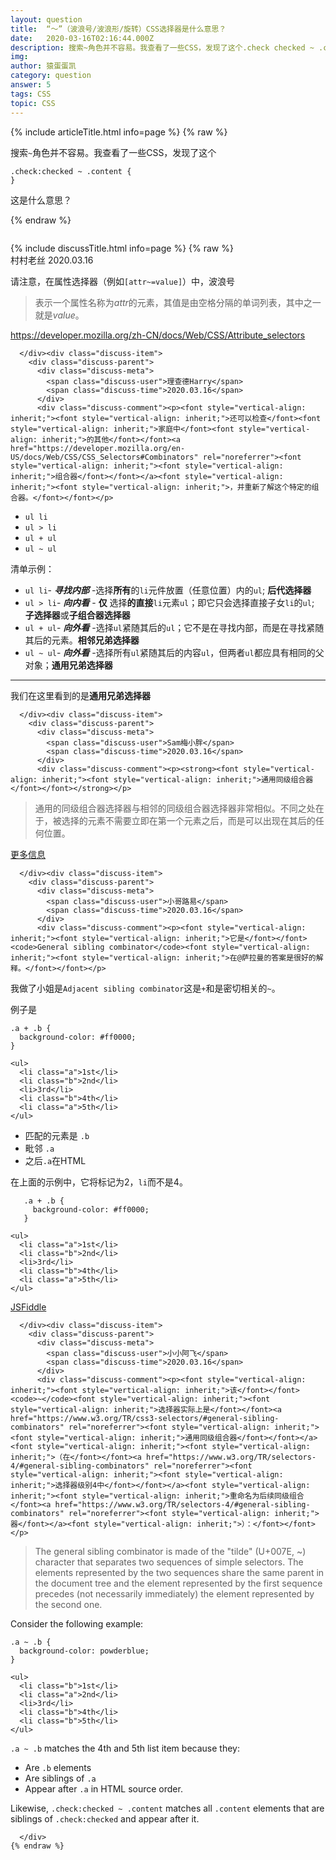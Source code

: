 ```yaml
---
layout: question
title:  “〜”（波浪号/波浪形/旋转）CSS选择器是什么意思？
date:   2020-03-16T02:16:44.000Z
description: 搜索~角色并不容易。我查看了一些CSS，发现了这个.check checked ~ .content {}这是什么意思？...
img: 
author: 猿蛋蛋凯
category: question
answer: 5
tags: CSS
topic: CSS
---
```

<div class="article-root">
  <div class="article">
    {% include articleTitle.html info=page %}
    {% raw %}
    <div class="article-content"><p><font style="vertical-align: inherit;"><font style="vertical-align: inherit;">搜索</font></font><code>~</code><font style="vertical-align: inherit;"><font style="vertical-align: inherit;">角色并不容易。</font><font style="vertical-align: inherit;">我查看了一些CSS，发现了这个</font></font></p>

<pre><code>.check:checked ~ .content {<font></font>
}<font></font>
</code></pre>

<p><font style="vertical-align: inherit;"><font style="vertical-align: inherit;">这是什么意思？</font></font></p></div>
    {% endraw %}
  </div>
  <p style="height: 0;width:0;overflow: hidden;"> 第1678篇《“〜”（波浪号/波浪形/旋转）CSS选择器是什么意思？》来自Winter(https://github.com/aiyld/aiyld.github.io)的站点</p>
  <div class="discuss-wrapper">
    {% include discussTitle.html info=page %}
    {% raw %}
    <div class="discuss-item">
        <div class="discuss-parent">
          <div class="discuss-meta">
            <span class="discuss-user">村村老丝</span>
            <span class="discuss-time">2020.03.16</span>
          </div>
          <div class="discuss-comment"><p><font style="vertical-align: inherit;"><font style="vertical-align: inherit;">请注意，在属性选择器（例如</font></font><code>[attr~=value]</code><font style="vertical-align: inherit;"><font style="vertical-align: inherit;">）中，波浪号</font></font></p>

<blockquote>
  <p><font style="vertical-align: inherit;"><font style="vertical-align: inherit;">表示一个属性名称为</font></font><em><font style="vertical-align: inherit;"><font style="vertical-align: inherit;">attr</font></font></em><font style="vertical-align: inherit;"><font style="vertical-align: inherit;">的元素，</font><font style="vertical-align: inherit;">其值是由空格分隔的单词列表，其中之一就是</font></font><em><font style="vertical-align: inherit;"><font style="vertical-align: inherit;">value</font></font></em><font style="vertical-align: inherit;"><font style="vertical-align: inherit;">。</font></font></p>
</blockquote>

<p><a href="https://developer.mozilla.org/en-US/docs/Web/CSS/Attribute_selectors" rel="nofollow noreferrer"><font style="vertical-align: inherit;"><font style="vertical-align: inherit;">https://developer.mozilla.org/zh-CN/docs/Web/CSS/Attribute_selectors</font></font></a></p></div>
        </div>
        
      </div><div class="discuss-item">
        <div class="discuss-parent">
          <div class="discuss-meta">
            <span class="discuss-user">理查德Harry</span>
            <span class="discuss-time">2020.03.16</span>
          </div>
          <div class="discuss-comment"><p><font style="vertical-align: inherit;"><font style="vertical-align: inherit;">还可以检查</font><font style="vertical-align: inherit;">家庭中</font><font style="vertical-align: inherit;">的其他</font></font><a href="https://developer.mozilla.org/en-US/docs/Web/CSS/CSS_Selectors#Combinators" rel="noreferrer"><font style="vertical-align: inherit;"><font style="vertical-align: inherit;">组合器</font></font></a><font style="vertical-align: inherit;"><font style="vertical-align: inherit;">，并重新了解这个特定的组合器。</font></font></p>

<ul>
<li><code>ul li</code></li>
<li><code>ul &gt; li</code></li>
<li><code>ul + ul</code> </li>
<li><code>ul ~ ul</code></li>
</ul>

<p><font style="vertical-align: inherit;"><font style="vertical-align: inherit;">清单示例： </font></font></p>

<ul>
<li><code>ul li</code><font style="vertical-align: inherit;"><font style="vertical-align: inherit;">- </font></font><strong><em><font style="vertical-align: inherit;"><font style="vertical-align: inherit;">寻找内部</font></font></em></strong><font style="vertical-align: inherit;"><font style="vertical-align: inherit;"> -选择</font></font><strong><font style="vertical-align: inherit;"><font style="vertical-align: inherit;">所有</font></font></strong><font style="vertical-align: inherit;"><font style="vertical-align: inherit;">的</font></font><code>li</code><font style="vertical-align: inherit;"><font style="vertical-align: inherit;">元件放置（任意位置）内的</font></font><code>ul</code><font style="vertical-align: inherit;"><font style="vertical-align: inherit;">; </font></font><strong><font style="vertical-align: inherit;"><font style="vertical-align: inherit;">后代选择器</font></font></strong></li>
<li><code>ul &gt; li</code><font style="vertical-align: inherit;"><font style="vertical-align: inherit;">- </font></font><strong><em><font style="vertical-align: inherit;"><font style="vertical-align: inherit;">向内看</font></font></em></strong><font style="vertical-align: inherit;"><font style="vertical-align: inherit;"> - </font></font><strong><font style="vertical-align: inherit;"><font style="vertical-align: inherit;">仅</font></font></strong> <font style="vertical-align: inherit;"><font style="vertical-align: inherit;">选择</font><strong><font style="vertical-align: inherit;">的直接</font></strong></font><code>li</code><font style="vertical-align: inherit;"><font style="vertical-align: inherit;">元素</font></font><code>ul</code><font style="vertical-align: inherit;"><font style="vertical-align: inherit;">；</font><font style="vertical-align: inherit;">即它只会选择直接子女</font></font><code>li</code><font style="vertical-align: inherit;"><font style="vertical-align: inherit;">的</font></font><code>ul</code><font style="vertical-align: inherit;"><font style="vertical-align: inherit;">; </font></font><strong><font style="vertical-align: inherit;"><font style="vertical-align: inherit;">子选择器</font></font></strong><font style="vertical-align: inherit;"><font style="vertical-align: inherit;">或</font></font><strong><font style="vertical-align: inherit;"><font style="vertical-align: inherit;">子组合器选择器</font></font></strong></li>
<li><code>ul + ul</code><font style="vertical-align: inherit;"><font style="vertical-align: inherit;">- </font></font><strong><em><font style="vertical-align: inherit;"><font style="vertical-align: inherit;">向外看</font></font></em></strong><font style="vertical-align: inherit;"><font style="vertical-align: inherit;"> -选择</font></font><code>ul</code><font style="vertical-align: inherit;"><font style="vertical-align: inherit;">紧随其后的</font></font><code>ul</code><font style="vertical-align: inherit;"><font style="vertical-align: inherit;">；</font><font style="vertical-align: inherit;">它不是在寻找内部，而是在寻找紧随其后的元素。</font></font><strong><font style="vertical-align: inherit;"><font style="vertical-align: inherit;">相邻兄弟选择器</font></font></strong></li>
<li><code>ul ~ ul</code><font style="vertical-align: inherit;"><font style="vertical-align: inherit;">- </font></font><strong><em><font style="vertical-align: inherit;"><font style="vertical-align: inherit;">向外看</font></font></em></strong><font style="vertical-align: inherit;"><font style="vertical-align: inherit;"> -选择所有</font></font><code>ul</code><font style="vertical-align: inherit;"><font style="vertical-align: inherit;">紧随其后的内容</font></font><code>ul</code><font style="vertical-align: inherit;"><font style="vertical-align: inherit;">，但两者</font></font><code>ul</code><font style="vertical-align: inherit;"><font style="vertical-align: inherit;">都应具有相同的父对象；</font></font><strong><font style="vertical-align: inherit;"><font style="vertical-align: inherit;">通用兄弟选择器</font></font></strong></li>
</ul>

<hr>

<p><font style="vertical-align: inherit;"><font style="vertical-align: inherit;">我们在这里看到的是</font></font><strong><font style="vertical-align: inherit;"><font style="vertical-align: inherit;">通用兄弟选择器</font></font></strong></p></div>
        </div>
        
      </div><div class="discuss-item">
        <div class="discuss-parent">
          <div class="discuss-meta">
            <span class="discuss-user">Sam梅小胖</span>
            <span class="discuss-time">2020.03.16</span>
          </div>
          <div class="discuss-comment"><p><strong><font style="vertical-align: inherit;"><font style="vertical-align: inherit;">通用同级组合器</font></font></strong></p>

<blockquote>
  <p><font style="vertical-align: inherit;"><font style="vertical-align: inherit;">通用的同级组合器选择器与相邻的同级组合器选择器非常相似。</font><font style="vertical-align: inherit;">不同之处在于，被选择的元素不需要立即在第一个元素之后，而是可以出现在其后的任何位置。</font></font></p>
</blockquote>

<p><a href="http://css-tricks.com/child-and-sibling-selectors/"><font style="vertical-align: inherit;"><font style="vertical-align: inherit;">更多信息</font></font></a></p></div>
        </div>
        
      </div><div class="discuss-item">
        <div class="discuss-parent">
          <div class="discuss-meta">
            <span class="discuss-user">小哥路易</span>
            <span class="discuss-time">2020.03.16</span>
          </div>
          <div class="discuss-comment"><p><font style="vertical-align: inherit;"><font style="vertical-align: inherit;">它是</font></font><code>General sibling combinator</code><font style="vertical-align: inherit;"><font style="vertical-align: inherit;">在@萨拉曼的答案是很好的解释。</font></font></p>

<p><font style="vertical-align: inherit;"><font style="vertical-align: inherit;">我做了小姐是</font></font><code>Adjacent sibling combinator</code><font style="vertical-align: inherit;"><font style="vertical-align: inherit;">这是</font></font><code>+</code><font style="vertical-align: inherit;"><font style="vertical-align: inherit;">和是密切相关的</font></font><code>~</code><font style="vertical-align: inherit;"><font style="vertical-align: inherit;">。</font></font></p>

<p><font style="vertical-align: inherit;"><font style="vertical-align: inherit;">例子是 </font></font></p>

<pre><code>.a + .b {<font></font>
  background-color: #ff0000;<font></font>
}<font></font>
<font></font>
&lt;ul&gt;<font></font>
  &lt;li class="a"&gt;1st&lt;/li&gt;<font></font>
  &lt;li class="b"&gt;2nd&lt;/li&gt;<font></font>
  &lt;li&gt;3rd&lt;/li&gt;<font></font>
  &lt;li class="b"&gt;4th&lt;/li&gt;<font></font>
  &lt;li class="a"&gt;5th&lt;/li&gt;<font></font>
&lt;/ul&gt;<font></font>
</code></pre>

<ul>
<li><font style="vertical-align: inherit;"><font style="vertical-align: inherit;">匹配的元素是 </font></font><code>.b</code> </li>
<li><font style="vertical-align: inherit;"><font style="vertical-align: inherit;">毗邻 </font></font><code>.a</code></li>
<li><font style="vertical-align: inherit;"><font style="vertical-align: inherit;">之后</font></font><code>.a</code><font style="vertical-align: inherit;"><font style="vertical-align: inherit;">在HTML</font></font></li>
</ul>

<p><font style="vertical-align: inherit;"><font style="vertical-align: inherit;">在上面的示例中，它将标记为2，</font></font><code>li</code><font style="vertical-align: inherit;"><font style="vertical-align: inherit;">而不是4。</font></font></p>

<p></p><div class="snippet" data-lang="js" data-hide="false" data-console="false" data-babel="false">
<div class="snippet-code">
<pre class="snippet-code-css lang-css prettyprint-override"><code>   .a + .b {<font></font>
     background-color: #ff0000;<font></font>
   }</code></pre>
<pre class="snippet-code-html lang-html prettyprint-override"><code>&lt;ul&gt;<font></font>
  &lt;li class="a"&gt;1st&lt;/li&gt;<font></font>
  &lt;li class="b"&gt;2nd&lt;/li&gt;<font></font>
  &lt;li&gt;3rd&lt;/li&gt;<font></font>
  &lt;li class="b"&gt;4th&lt;/li&gt;<font></font>
  &lt;li class="a"&gt;5th&lt;/li&gt;<font></font>
&lt;/ul&gt;</code></pre>
</div>
</div>
<p></p>

<p><a href="http://jsfiddle.net/81yrmd5d/" rel="noreferrer"><font style="vertical-align: inherit;"><font style="vertical-align: inherit;">JSFiddle</font></font></a></p></div>
        </div>
        
      </div><div class="discuss-item">
        <div class="discuss-parent">
          <div class="discuss-meta">
            <span class="discuss-user">小小阿飞</span>
            <span class="discuss-time">2020.03.16</span>
          </div>
          <div class="discuss-comment"><p><font style="vertical-align: inherit;"><font style="vertical-align: inherit;">该</font></font><code>~</code><font style="vertical-align: inherit;"><font style="vertical-align: inherit;">选择器实际上是</font></font><a href="https://www.w3.org/TR/css3-selectors/#general-sibling-combinators" rel="noreferrer"><font style="vertical-align: inherit;"><font style="vertical-align: inherit;">通用同级组合器</font></font></a><font style="vertical-align: inherit;"><font style="vertical-align: inherit;">（在</font></font><a href="https://www.w3.org/TR/selectors-4/#general-sibling-combinators" rel="noreferrer"><font style="vertical-align: inherit;"><font style="vertical-align: inherit;">选择器级别4中</font></font></a><font style="vertical-align: inherit;"><font style="vertical-align: inherit;">重命名为后续同级组合</font><a href="https://www.w3.org/TR/selectors-4/#general-sibling-combinators" rel="noreferrer"><font style="vertical-align: inherit;">器</font></a><font style="vertical-align: inherit;">）：</font></font></p>

<blockquote>
  <p>The general sibling combinator is made of the "tilde" (U+007E, ~)
  character that separates two sequences of simple selectors. The
  elements represented by the two sequences share the same parent in the
  document tree and the element represented by the first sequence
  precedes (not necessarily immediately) the element represented by the
  second one.</p>
</blockquote>

<p>Consider the following example:</p>

<p></p><div class="snippet" data-lang="js" data-hide="false" data-console="false" data-babel="false">
<div class="snippet-code">
<pre class="snippet-code-css lang-css prettyprint-override"><code>.a ~ .b {<font></font>
  background-color: powderblue;<font></font>
}</code></pre>
<pre class="snippet-code-html lang-html prettyprint-override"><code>&lt;ul&gt;<font></font>
  &lt;li class="b"&gt;1st&lt;/li&gt;<font></font>
  &lt;li class="a"&gt;2nd&lt;/li&gt;<font></font>
  &lt;li&gt;3rd&lt;/li&gt;<font></font>
  &lt;li class="b"&gt;4th&lt;/li&gt;<font></font>
  &lt;li class="b"&gt;5th&lt;/li&gt;<font></font>
&lt;/ul&gt;</code></pre>
</div>
</div>
<p></p>

<p><code>.a ~ .b</code> matches the 4th and 5th list item because they:</p>

<ul>
<li>Are <code>.b</code> elements  </li>
<li>Are siblings of <code>.a</code></li>
<li>Appear after <code>.a</code> in HTML source order.</li>
</ul>

<p>Likewise, <code>.check:checked ~ .content</code> matches all <code>.content</code> elements that are siblings of <code>.check:checked</code> and appear after it.</p></div>
        </div>
        
      </div>
    {% endraw %}
  </div>
<div>

